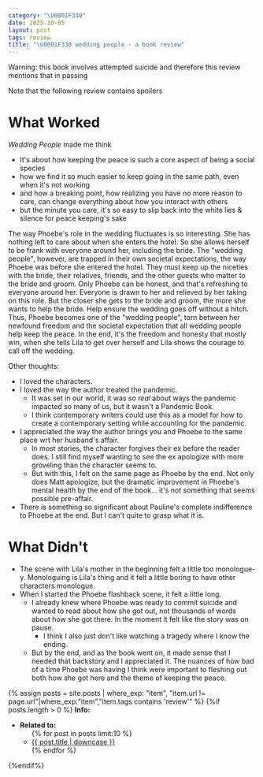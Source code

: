 ```yaml
---
category: "\U0001F330"
date: 2025-10-05
layout: post
tags: review
title: "\U0001F330 wedding people - a book review"
---
```


Warning: this book involves attempted suicide and therefore this review mentions that in passing

Note that the following review contains spoilers
# What Worked
_Wedding People_ made me think 
- It's about how keeping the peace is such a core aspect of being a social species
- how we find it so much easier to keep going in the same path, even when it's not working
- and how a breaking point, how realizing you have no more reason to care, can change everything about how you interact with others
- but the minute you care, it's so easy to slip back into the white lies & silence for peace keeping's sake

The way Phoebe's role in the wedding fluctuates is so interesting. She has nothing left to care about when she enters the hotel. So she allows herself to be frank with everyone around her, including the bride. The "wedding people", however, are trapped in their own societal expectations, the way Phoebe was before she entered the hotel. They must keep up the niceties with the bride, their relatives, friends, and the other guests who matter to the bride and groom. Only Phoebe can be honest, and that's refreshing to everyone around her. Everyone is drawn to her and relieved by her taking on this role. But the closer she gets to the bride and groom, the more she wants to help the bride. Help ensure the wedding goes off without a hitch. Thus, Phoebe becomes one of the "wedding people", torn between her newfound freedom and the societal expectation that all wedding people help keep the peace. In the end, it's the freedom and honesty that mostly win, when she tells Lila to get over herself and Lila shows the courage to call off the wedding.

Other thoughts:
- I loved the characters.
- I loved the way the author treated the pandemic.
	- It was set in our world, it was so _real_ about ways the pandemic impacted so many of us, but it wasn't a Pandemic Book.
	- I think contemporary writers could use this as a model for how to create a contemporary setting while accounting for the pandemic.
- I appreciated the way the author brings you and Phoebe to the same place wrt her husband's affair.
	- In most stories, the character forgives their ex before the reader does. I still find myself wanting to see the ex apologize with more groveling than the character seems to.
	- But with this, I felt on the same page as Phoebe by the end. Not only does Matt apologize, but the dramatic improvement in Phoebe's mental health by the end of the book... it's not something that seems possible pre-affair.
- There is something so significant about Pauline's complete indifference to Phoebe at the end. But I can't quite to grasp what it is.
# What Didn't
- The scene with Lila's mother in the beginning felt a little too monologue-y. Monologuing is Lila's thing and it felt a little boring to have other characters monologue.
- When I started the Phoebe flashback scene, it felt a little long.
	- I already knew where Phoebe was ready to commit suicide and wanted to read about how she got out, not thousands of words about how she got there. In the moment it felt like the story was on pause.
		- I think I also just don't like watching a tragedy where I know the ending.
	- But by the end, and as the book went on, it made sense that I needed that backstory and I appreciated it. The nuances of how bad of a time Phoebe was having I think were important to fleshing out both how she got here and the theme of keeping the peace.

{% assign posts = site.posts | where_exp: "item", "item.url != page.url"|where_exp:"item","item.tags contains 'review'" %}
{%if posts.length > 0 %}
<b>Info:</b>
<ul><li><b>Related to:</b>
<ul>
{% for post in posts limit:10 %}
  <li><a href="{{ post.url | relative_url }}">{{ post.title | downcase }}</a></li>
{% endfor %}
</ul></li></ul>
{%endif%}
